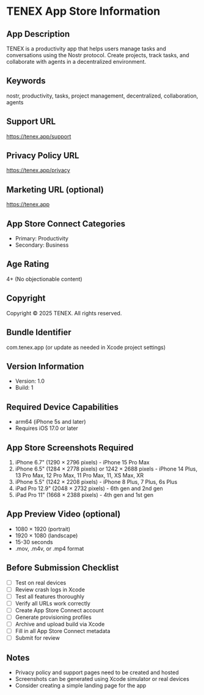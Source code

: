 # TENEX App Store Information

## App Description
TENEX is a productivity app that helps users manage tasks and conversations using the Nostr protocol. Create projects, track tasks, and collaborate with agents in a decentralized environment.

## Keywords
nostr, productivity, tasks, project management, decentralized, collaboration, agents

## Support URL
https://tenex.app/support

## Privacy Policy URL
https://tenex.app/privacy

## Marketing URL (optional)
https://tenex.app

## App Store Connect Categories
- Primary: Productivity
- Secondary: Business

## Age Rating
4+ (No objectionable content)

## Copyright
Copyright © 2025 TENEX. All rights reserved.

## Bundle Identifier
com.tenex.app (or update as needed in Xcode project settings)

## Version Information
- Version: 1.0
- Build: 1

## Required Device Capabilities
- arm64 (iPhone 5s and later)
- Requires iOS 17.0 or later

## App Store Screenshots Required
1. iPhone 6.7" (1290 × 2796 pixels) - iPhone 15 Pro Max
2. iPhone 6.5" (1284 × 2778 pixels) or 1242 × 2688 pixels - iPhone 14 Plus, 13 Pro Max, 12 Pro Max, 11 Pro Max, 11, XS Max, XR
3. iPhone 5.5" (1242 × 2208 pixels) - iPhone 8 Plus, 7 Plus, 6s Plus
4. iPad Pro 12.9" (2048 × 2732 pixels) - 6th gen and 2nd gen
5. iPad Pro 11" (1668 × 2388 pixels) - 4th gen and 1st gen

## App Preview Video (optional)
- 1080 × 1920 (portrait)
- 1920 × 1080 (landscape)
- 15-30 seconds
- .mov, .m4v, or .mp4 format

## Before Submission Checklist
- [ ] Test on real devices
- [ ] Review crash logs in Xcode
- [ ] Test all features thoroughly
- [ ] Verify all URLs work correctly
- [ ] Create App Store Connect account
- [ ] Generate provisioning profiles
- [ ] Archive and upload build via Xcode
- [ ] Fill in all App Store Connect metadata
- [ ] Submit for review

## Notes
- Privacy policy and support pages need to be created and hosted
- Screenshots can be generated using Xcode simulator or real devices
- Consider creating a simple landing page for the app